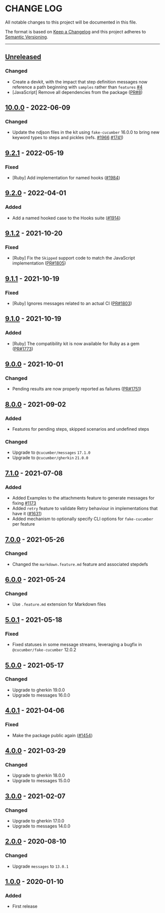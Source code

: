 # CHANGE LOG
All notable changes to this project will be documented in this file.

The format is based on [Keep a Changelog](http://keepachangelog.com/)
and this project adheres to [Semantic Versioning](http://semver.org/).

----
## [Unreleased]

### Changed

* Create a devkit, with the impact that step definition messages now reference a path beginning with `samples` rather than `features` [#4](https://github.com/cucumber/compatibility-kit/pull/4)
* [JavaScript] Remove all dependencies from the package
  ([PR#8](https://github.com/cucumber/compatibility-kit/pull/8))

## [10.0.0] - 2022-06-09

### Changed

* Update the ndjson files in the kit using `fake-cucumber` 16.0.0 to bring new
  keyword types to steps and pickles
  (refs. [#1966](https://github.com/cucumber/common/pull/1966)
  [#1741](https://github.com/cucumber/common/pull/1741))

## [9.2.1] - 2022-05-19

### Fixed

* [Ruby] Add implementation for named hooks ([#1984](https://github.com/cucumber/common/pull/1984))

## [9.2.0] - 2022-04-01

### Added

* Add a named hooked case to the Hooks suite ([#1914](https://github.com/cucumber/common/pull/1914))

## [9.1.2] - 2021-10-20

### Fixed

* [Ruby] Fix the `Skipped` support code to match the JavaScript implementation
  ([PR#1805](https://github.com/cucumber/common/pull/1805))

## [9.1.1] - 2021-10-19

### Fixed

* [Ruby] Ignores messages related to an actual CI
  ([PR#1803](https://github.com/cucumber/common/pull/1803))

## [9.1.0] - 2021-10-19

### Added

* [Ruby] The compatibility kit is now available for Ruby as a gem
  ([PR#1773](https://github.com/cucumber/common/pull/1773))

## [9.0.0] - 2021-10-01

### Changed

* Pending results are now properly reported as failures
  ([PR#1751](https://github.com/cucumber/common/pull/1751))

## [8.0.0] - 2021-09-02

### Added

* Features for pending steps, skipped scenarios and undefined steps

### Changed

* Upgrade to `@cucumber/messages` `17.1.0`
* Upgrade to `@cucumber/gherkin` `21.0.0`

## [7.1.0] - 2021-07-08

### Added

* Added Examples to the attachments feature to generate messages for fixing
  [#1173](https://github.com/cucumber/common/issues/1173)
* Added `retry` feature to validate Retry behaviour in implementations that have it ([#1631](https://github.com/cucumber/common/pull/1631))
* Added mechanism to optionally specify CLI options for `fake-cucumber` per feature

## [7.0.0] - 2021-05-26

### Changed

* Changed the `markdown.feature.md` feature and associated stepdefs

## [6.0.0] - 2021-05-24

### Changed

* Use `.feature.md` extension for Markdown files

## [5.0.1] - 2021-05-18

### Fixed

* Fixed statuses in some message streams, leveraging a bugfix in `@cucumber/fake-cucumber` 12.0.2

## [5.0.0] - 2021-05-17

### Changed

* Upgrade to gherkin 19.0.0
* Upgrade to messages 16.0.0

## [4.0.1] - 2021-04-06

### Fixed

* Make the package public again
  ([#1454](https://github.com/cucumber/cucumber/pull/1454))

## [4.0.0] - 2021-03-29

### Changed

* Upgrade to gherkin 18.0.0
* Upgrade to messages 15.0.0

## [3.0.0] - 2021-02-07

### Changed

* Upgrade to gherkin 17.0.0
* Upgrade to messages 14.0.0

## [2.0.0] - 2020-08-10

### Changed

* Upgrade `messages` to `13.0.1`

## [1.0.0] - 2020-01-10

### Added

* First release

<!-- Releases -->
[Unreleased]: https://github.com/cucumber/compatibility-kit/compare/v10.0.0...main
[10.0.0]:      https://github.com/cucumber/compatibility-kit/compare/v9.2.1...v10.0.0
[9.2.1]:      https://github.com/cucumber/compatibility-kit/compare/v9.2.0...v9.2.1
[9.2.0]:      https://github.com/cucumber/compatibility-kit/compare/v9.1.2...v9.2.0
[9.1.2]:      https://github.com/cucumber/compatibility-kit/compare/v9.1.1...v9.1.2
[9.1.1]:      https://github.com/cucumber/compatibility-kit/compare/v9.1.0...v9.1.1
[9.1.0]:      https://github.com/cucumber/compatibility-kit/compare/v9.0.0...v9.1.0
[9.0.0]:      https://github.com/cucumber/compatibility-kit/compare/v8.0.0...v9.0.0
[8.0.0]:      https://github.com/cucumber/compatibility-kit/compare/v7.1.0...v8.0.0
[7.1.0]:      https://github.com/cucumber/compatibility-kit/compare/v7.0.0...v7.1.0
[7.0.0]:      https://github.com/cucumber/compatibility-kit/compare/v6.0.0...v7.0.0
[6.0.0]:      https://github.com/cucumber/compatibility-kit/compare/v5.0.1...v6.0.0
[5.0.1]:      https://github.com/cucumber/compatibility-kit/compare/v5.0.0...v5.0.1
[5.0.0]:      https://github.com/cucumber/compatibility-kit/compare/v4.0.1...v5.0.0
[4.0.1]:      https://github.com/cucumber/compatibility-kit/compare/v4.0.0...v4.0.1
[4.0.0]:      https://github.com/cucumber/compatibility-kit/compare/v3.0.0...v4.0.0
[3.0.0]:      https://github.com/cucumber/compatibility-kit/compare/v2.0.0...v3.0.0
[2.0.0]:      https://github.com/cucumber/compatibility-kit/compare/v1.0.0...v2.0.0
[1.0.0]:      https://github.com/cucumber/common/releases/tag/v1.0.0

<!-- Contributors in alphabetical order -->
[aslakhellesoy]:    https://github.com/aslakhellesoy
